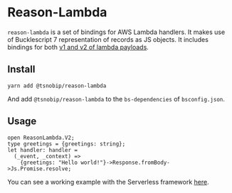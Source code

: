 # Reason-Lambda

`reason-lambda` is a set of bindings for AWS Lambda handlers. 
It makes use of Bucklescript 7 representation of records as JS objects. 
It includes bindings for both [v1 and v2 of lambda payloads](https://docs.aws.amazon.com/apigateway/latest/developerguide/http-api-develop-integrations-lambda.html).

## Install
```
yarn add @tsnobip/reason-lambda
```
And add `@tsnobip/reason-lambda` to the `bs-dependencies` of `bsconfig.json`.

## Usage

```reason
open ReasonLambda.V2;
type greetings = {greetings: string};
let handler: handler =
  (_event, _context) =>
    {greetings: "Hello world!"}->Response.fromBody->Js.Promise.resolve;
```

You can see a working example with the Serverless framework [here](https://github.com/tsnobip/reason-sls-example).